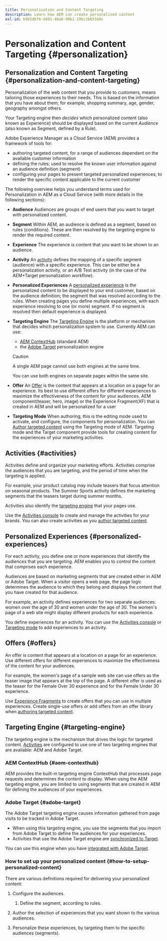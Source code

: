 ```yaml
---
title: Personalization and Content Targeting
description: Learn how AEM can create personalized content
exl-id: b9b5dbf6-d491-48a6-99b1-19bc1b651b8c
---
```

# Personalization and Content Targeting {#personalization}

## Personalization and Content Targeting {#personalization-and-content-targeting}

Personalization of the web content that you provide to customers, means tailoring those experiences to their needs. This is based on the information that you have about them; for example, shopping summary, age, gender, geography amongst others. 

Your Targeting engine then *decides* which personalized content (also known as Experience) should be displayed based on the current *Audience* (also known as Segment, defined by a Rule). 

Adobe Experience Manager as a Cloud Service (AEM) provides a framework of tools for:

* authoring targeted content, for a range of audiences dependent on the available customer information
* defining the rules; used to resolve the known user information against an audience definition (segment)
* configuring your pages to present targeted personalized experiences; to render the specific content applicable to the current customer

The following overview helps you understand terms used for Personalization in AEM as a Cloud Service (with more details in the following sections):

* **Audience**
  Audiences are groups of end users that you want to target with personalized content. 

* **Segment**
  Within AEM, an audience is defined as a segment, based on rules (conditions). These are then resolved by the targeting engine to render the required content.

* **Experience**
  The experience is content that you want to be shown to an audience.

* **Activity**
  An [activity](#activities) defines the mapping of a specific segment (audience) with a specific experience. This can be either be a personalization activity, or an A/B Test activity (in the case of the AEM+Target personalization workflow).  

* **Personalized Experiences**
  A [personalized experience](#personalized-experiences) is the personalized content to be displayed to your end customer, based on the audience definition; the segment that was resolved according to the rules. 
  When creating pages you define multiple experiences, with each experience resolving to one (or more) segment. If no segment is resolved then default experience is displayed.

* **Targeting Engine** 
  The [Targeting Engine](#targeting-engine) is the platform or mechanism that decides which personalization system to use. 
  Currently AEM can use:
  * [AEM ContextHub](#aem-contexthub) (standard AEM)
  * the [Adobe Target](#adobe-target) personalization engine

  >[!CAUTION]
  >
  >A single AEM page cannot use both engines at the same time.
  >
  >You can use both engines on separate pages within the same site.

* **Offer**
  An [Offer](#offers) is the content that appears at a location on a page for an experience. Its best to use different offers for different experiences to maximize the effectiveness of the content for your audiences.  AEM component(teaser, hero, image) or the Experience Fragment(XF) that is created in AEM and will be personalized for a user 

* **Targeting Mode**
  When authoring, this is the editing mode used to activate, and configure, the components for personalization.
  You can [Author targeted content](/help/sites-cloud/authoring/personalization/targeted-content.md) using the Targeting mode of AEM. Targeting mode and the Target component provide tools for creating content for the experiences of your marketing activities.

<!--
* **Experience Fragment**
  A grouped set of components that make up an experience. 
  Experience Fragments are made of content and presentation to create an experience; they can be used directly when page authoring. They can be thought of as a sub-set of an AEM page. They allow content authors to reuse content across channels, including Sites pages and third party systems.  
  For an personalization example, a Title, Image, Description, and Call To Action Button can be combined to form a teaser experience. Using Experience Fragments is a key part of using Adobe Target personalization.

* **Content Fragment**
  Presentation-agnostic pieces of content. When using these for page authoring you need to format them on the page. Content Fragments are often used for headless delivery.
-->

## Activities {#activities}

Activities define and organize your marketing efforts. Activities comprise the audiences that you are targeting, and the period of time when the targeting is applied.

For example, your product catalog may include teasers that focus attention on seasonal products. The Summer Sports activity defines the marketing segments that the teasers target during summer months.

Activities also identify the [targeting engine](#targeting-engine) that your pages use.

Use the [Activities console](/help/sites-cloud/authoring/personalization/activities.md) to create and manage the activities for your brands. You can also create activities as you [author targeted content](/help/sites-cloud/authoring/personalization/targeted-content.md).

## Personalized Experiences {#personalized-experiences}

For each activity, you define one or more experiences that identify the audiences that you are targeting. AEM enables you to control the content that comprises each experience.

Audiences are based on marketing segments that are created either in AEM or Adobe Target. When a visitor opens a web page, the page logic determines the audience to which they belong and displays the content that you have created for that audience.

For example, an activity defines experiences for two separate audiences: women over the age of 30 and women under the age of 30. The women's page of a web site might display different products for each experience.

You define experiences for an activity. You can use the [Activities console](/help/sites-cloud/authoring/personalization/activities.md#adding-editing-an-activity-using-the-activities-console) or [Targeting mode](/help/sites-cloud/authoring/personalization/targeted-content.md#adding-and-removing-experiences-using-targeting-mode) to add experiences to an activity.

## Offers {#offers}

An offer is content that appears at a location on a page for an experience. Use different offers for different experiences to maximize the effectiveness of the content for your audiences.

For example, the women's page of a sample web site can use offers as the teaser image that appears at the top of the page. A different offer is used as the teaser for the Female Over 30 experience and for the Female Under 30 experience.

Use [Experience Fragments](/help/sites-cloud/authoring/fundamentals/experience-fragments.md#personalization-experience-fragment) to create offers that you can use in multiple experiences. Create single-use offers or add offers from an offer library when [authoring targeted content](/help/sites-cloud/authoring/personalization/targeted-content.md).

<!--
Use the [Offers console](/help/sites-cloud/authoring/personalization/offers.md) to create offers that you can use in multiple experiences. Create single-use offers or add offers from an offer library when [authoring targeted content](/help/sites-cloud/authoring/personalization/targeted-content.md).
-->

## Targeting Engine {#targeting-engine}

The targeting engine is the mechanism that drives the logic for targeted content. [Activities](/help/sites-cloud/authoring/personalization/activities.md) are configured to use one of two targeting engines that are available: AEM and Adobe Target.

### AEM ContextHub {#aem-contexthub}

AEM provides the built-in targeting engine ContextHub that processes page requests and determines the content to display. When using the AEM targeting engine, you are limited to using segments that are created in AEM for defining the audiences of your experiences.

### Adobe Target {#adobe-target}

The Adobe Target targeting engine causes information gathered from page visits to be tracked in Adobe Target.

* When using this targeting engine, you use the segments that you import from Adobe Target to define the audiences for your experiences.
* Activities that use the Adobe Target engine are [synchronized to Target](/help/sites-cloud/authoring/personalization/activities.md#synchronizing-activities-with-adobe-target).

You can use this engine when you have [integrated with Adobe Target](/help/sites-cloud/integrating/integration-adobe-target-ims.md).

### How to set up your personalized content {#how-to-setup-personalized-content}

There are various definitions required for delivering your personalized content:

1. Configure the audiences.

   1. Define the segment, according to rules.

1. Author the selection of experiences that you want shown to the various audiences.

1. Personalize these experiences, by targeting them to the specific audiences (segments).